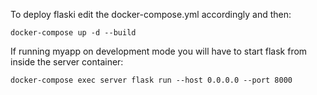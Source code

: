To deploy flaski edit the docker-compose.yml accordingly and then:
```
docker-compose up -d --build
```

If running myapp on development mode you will have to start flask from inside the server container:
```
docker-compose exec server flask run --host 0.0.0.0 --port 8000
```